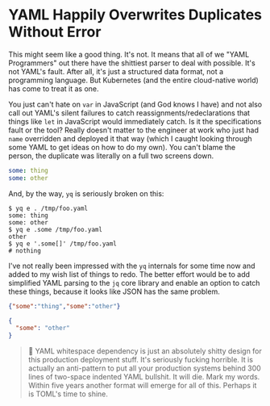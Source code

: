 # YAML Happily Overwrites Duplicates Without Error

This might seem like a good thing. It's not. It means that all of we
"YAML Programmers" out there have the shittiest parser to deal with
possible. It's not YAML's fault. After all, it's just a structured data
format, not a programming language. But Kubernetes (and the entire
cloud-native world) has come to treat it as one. 

You just can't hate on `var` in JavaScript (and God knows I have) and
not also call out YAML's silent failures to catch
reassignments/redeclarations that things like `let` in JavaScript would
immediately catch. Is it the specifications fault or the tool? Really
doesn't matter to the engineer at work who just had `name` overridden
and deployed it that way (which I caught looking through some YAML to
get ideas on how to do my own). You can't blame the person, the
duplicate was literally on a full two screens down. 

```yaml
some: thing
some: other
```

And, by the way, `yq` is seriously broken on this:

```
$ yq e . /tmp/foo.yaml
some: thing
some: other
$ yq e .some /tmp/foo.yaml
other
$ yq e '.some[]' /tmp/foo.yaml
# nothing
```

I've not really been impressed with the `yq` internals for some time now
and added to my wish list of things to redo. The better effort would be
to add simplified YAML parsing to the `jq` core library and enable an
option to catch these things, because it looks like JSON has the same
problem.

```json
{"some":"thing","some":"other"}

{
  "some": "other"
}
```

> 💢 YAML whitespace dependency is just an absolutely shitty design for
this production deployment stuff. It's seriously fucking horrible. It is
actually an anti-pattern to put all your production systems behind 300
lines of two-space indented YAML bullshit. It will die. Mark my words.
Within five years another format will emerge for all of this. Perhaps it
is TOML's time to shine.

